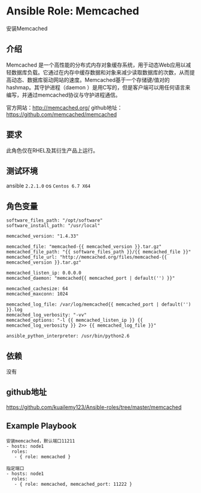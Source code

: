 # Ansible Role: Memcached

安装Memcached

## 介绍
Memcached 是一个高性能的分布式内存对象缓存系统，用于动态Web应用以减轻数据库负载。它通过在内存中缓存数据和对象来减少读取数据库的次数，从而提高动态、数据库驱动网站的速度。Memcached基于一个存储键/值对的hashmap。其守护进程（daemon ）是用C写的，但是客户端可以用任何语言来编写，并通过memcached协议与守护进程通信。

官方网站：http://memcached.org/
github地址： https://github.com/memcached/memcached

## 要求

此角色仅在RHEL及其衍生产品上运行。

## 测试环境

ansible `2.2.1.0`
os `Centos 6.7 X64`

## 角色变量
	software_files_path: "/opt/software"
	software_install_path: "/usr/local"

	memcached_version: "1.4.33"

	memcached_file: "memcached-{{ memcached_version }}.tar.gz"
	memcached_file_path: "{{ software_files_path }}/{{ memcached_file }}"
	memcached_file_url: "http://memcached.org/files/memcached-{{ memcached_version }}.tar.gz"

	memcached_listen_ip: 0.0.0.0
	memcached_daemon: "memcached{{ memcached_port | default('') }}"

	memcached_cachesize: 64
	memcached_maxconn: 1024

	memcached_log_file: /var/log/memcached{{ memcached_port | default('') }}.log
	memcached_log_verbosity: "-vv"
	memcached_options: "-l {{ memcached_listen_ip }} {{ memcached_log_verbosity }} 2>> {{ memcached_log_file }}"
	
	ansible_python_interpreter: /usr/bin/python2.6

## 依赖

没有

## github地址
https://github.com/kuailemy123/Ansible-roles/tree/master/memcached

## Example Playbook

	安装memcached，默认端口11211
	- hosts: node1
	  roles:
	   - { role: memcached }

	指定端口
	- hosts: node1
	  roles:
	   - { role: memcached, memcached_port: 11222 }
